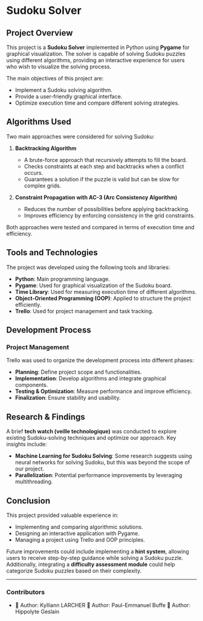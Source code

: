 # Sudoku Solver

## Project Overview
This project is a **Sudoku Solver** implemented in Python using **Pygame** for graphical visualization. The solver is capable of solving Sudoku puzzles using different algorithms, providing an interactive experience for users who wish to visualize the solving process.

The main objectives of this project are:
- Implement a Sudoku solving algorithm.
- Provide a user-friendly graphical interface.
- Optimize execution time and compare different solving strategies.

## Algorithms Used
Two main approaches were considered for solving Sudoku:
1. **Backtracking Algorithm**
   - A brute-force approach that recursively attempts to fill the board.
   - Checks constraints at each step and backtracks when a conflict occurs.
   - Guarantees a solution if the puzzle is valid but can be slow for complex grids.

2. **Constraint Propagation with AC-3 (Arc Consistency Algorithm)**
   - Reduces the number of possibilities before applying backtracking.
   - Improves efficiency by enforcing consistency in the grid constraints.

Both approaches were tested and compared in terms of execution time and efficiency.

## Tools and Technologies
The project was developed using the following tools and libraries:

- **Python**: Main programming language.
- **Pygame**: Used for graphical visualization of the Sudoku board.
- **Time Library**: Used for measuring execution time of different algorithms.
- **Object-Oriented Programming (OOP)**: Applied to structure the project efficiently.
- **Trello**: Used for project management and task tracking.

## Development Process
### Project Management
Trello was used to organize the development process into different phases:
- **Planning**: Define project scope and functionalities.
- **Implementation**: Develop algorithms and integrate graphical components.
- **Testing & Optimization**: Measure performance and improve efficiency.
- **Finalization**: Ensure stability and usability.

## Research & Findings
A brief **tech watch (veille technologique)** was conducted to explore existing Sudoku-solving techniques and optimize our approach. Key insights include:
- **Machine Learning for Sudoku Solving**: Some research suggests using neural networks for solving Sudoku, but this was beyond the scope of our project.
- **Parallelization**: Potential performance improvements by leveraging multithreading.

## Conclusion
This project provided valuable experience in:
- Implementing and comparing algorithmic solutions.
- Designing an interactive application with Pygame.
- Managing a project using Trello and OOP principles.

Future improvements could include implementing a **hint system**, allowing users to receive step-by-step guidance while solving a Sudoku puzzle. Additionally, integrating a **difficulty assessment module** could help categorize Sudoku puzzles based on their complexity.

---
### Contributors
- 👤 Author: Kylliann LARCHER 👤 Author: Paul-Emmanuel Buffe 👤 Author: Hippolyte Geslain
